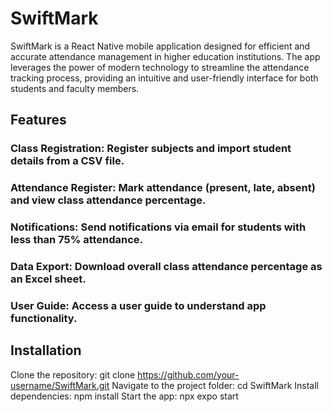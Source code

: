 # SwiftMark
SwiftMark is a React Native mobile application designed for efficient and accurate attendance management in higher education institutions. The app leverages the power of modern technology to streamline the attendance tracking process, providing an intuitive and user-friendly interface for both students and faculty members.

## Features
### Class Registration: Register subjects and import student details from a CSV file.
### Attendance Register: Mark attendance (present, late, absent) and view class attendance percentage.
### Notifications: Send notifications via email for students with less than 75% attendance.
### Data Export: Download overall class attendance percentage as an Excel sheet.
### User Guide: Access a user guide to understand app functionality.

## Installation
Clone the repository: git clone https://github.com/your-username/SwiftMark.git
Navigate to the project folder: cd SwiftMark
Install dependencies: npm install
Start the app: npx expo start
